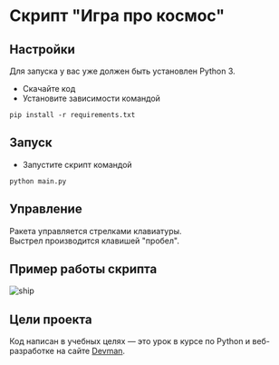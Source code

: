 # Скрипт "Игра про космос"


## Настройки

Для запуска у вас уже должен быть установлен Python 3.

- Скачайте код
- Установите зависимости командой 
```
pip install -r requirements.txt
```


## Запуск
- Запустите скрипт командой 
```
python main.py
```


## Управление
Ракета управляется стрелками клавиатуры.  
Выстрел производится клавишей "пробел".  


## Пример работы скрипта
![ship](https://github.com/mulchus/Curses/assets/111083714/9cbfa5a6-a0f2-4a0d-8335-efe40223ff40)


## Цели проекта

Код написан в учебных целях — это урок в курсе по Python и веб-разработке на сайте [Devman](https://dvmn.org).
